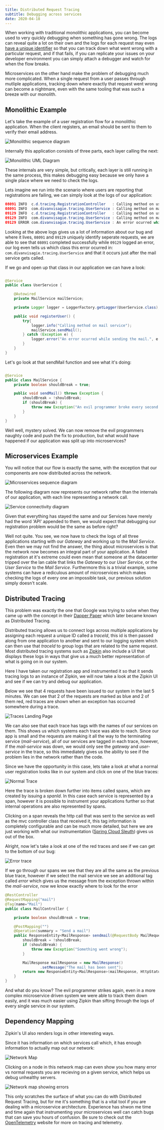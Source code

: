 ```yaml
---
title: Distributed Request Tracing
subtitle: Debugging across services
date: 2020-04-18
---
```


When working with traditional monolithic applications, you can become used to very quickly debugging when something has gone wrong. The logs can reveal quite a lot on their own and the logs for each request may even [have a unique identifier](https://medium.com/@d.lopez.j/spring-boot-setting-a-unique-id-per-request-dd648efef2b) so that you can track down what went wrong with a particular request, and if that fails, if you can replicate your issues on your developer environment you can simply attach a debugger and watch for when the flow breaks.

Microservices on the other hand make the problem of debugging much more complicated. When a single request from a user passes through mutliple applications, tracking down where exactly that request went wrong can become a nightmare, even with the same tooling that was such a breeze with our monolith.

## Monolithic Example
Let's take the example of a user registration flow for a monolithic application. When the client registers, an email should be sent to them to verify their email address.

![Monolithic sequence diagram](mono-sequence.svg)


Internally this application consists of three parts, each layer calling the next:

![Monolithic UML Diagram](mono-uml.svg)


These internals are very simple, but critically, each layer is still running in the same process, this makes debugging easy because we only have a single place where we need to check the logs.

Lets imagine we run into the scenario where users are reporting that registrations are failing, we can simply look at the logs of our application:

```java
08091 INFO  c.d.tracing.RegistrationController   : Calling method on user service
08091 INFO  com.divanvisagie.tracing.UserService : Calling method on mail service
09129 INFO  c.d.tracing.RegistrationController   : Calling method on user service
09129 INFO  com.divanvisagie.tracing.UserService : Calling method on mail service
09129 ERROR com.divanvisagie.tracing.UserService : An error ocurred while sending the mail.
```

Looking at the above logs gives us a lot of information about our bug and where it lives, `08091` and `09129` uniquely identify seperate requests, we are able to see that `08091` completed successfully while `09129` logged an error, our log even tells us which class this error ocurred in: `com.divanvisagie.tracing.UserService` and that it occurs just after the mail service gets called.

If we go and open up that class in our application we can have a look:

```java

@Service
public class UserService {

    @Autowired
    private MailService mailService;

    private Logger logger = LoggerFactory.getLogger(UserService.class);

    public void registerUser() {
        try{
            logger.info("Calling method on mail service");
            mailService.sendMail();
        } catch (Exception e) {
            logger.error("An error ocurred while sending the mail.", e.getMessage());
        }
    }
}
```

Let's go look at that sendMail function and see what it's doing:

```java

@Service
public class MailService {
    private boolean shouldBreak = true;

    public void sendMail() throws Exception {
        shouldBreak = !shouldBreak;
        if (shouldBreak) {
            throw new Exception("An evil programmer broke every second request");
        }
    }
}
```

Well well, mystery solved. We can now remove the evil programmers naughty code and push the fix to production, but what would have happened if our application was split up into microservices?

## Microservices Example

You will notice that our flow is exactly the same, with the exception that our components are now distributed across the network.

![Microservices sequence diagram](microservice-sequence.svg)

The following diagram now represents our network rather than the internals of our application, with each line representing a network call.

![Service connectivity diagram](uml.svg)

Given that everything has stayed the same and our Services have merely had the word 'API' appended to them, we would expect that debugging our registration problem would be the same as before right?

Well not quite. You see, we now have to check the logs of all three applications starting with our *Gateway* and working up to the *Mail Service*. Even then we may not find the answer, the thing about microservices is that the network now becomes an integral part of your application. A failed registration at it's extreme could even mean that someone at the datacenter tripped over the lan cable that links the *Gateway* to our *User Service*, or the *User Service* to the *Mail Service*. Furthermore this is a trivial example, some systems can have a rediculous amount of microservices which makes checking the logs of every one an impossible task, our previous solution simply doesn't scale.

## Distributed Tracing

This problem was exactly the one that Google was trying to solve when they came up with the concept in their [Dapper Paper](https://research.google/pubs/pub36356/) which later became known as Distributed Tracing.

Distributed tracing allows us to connect logs across multiple applications by assigning each request a unique ID called a *traceId*, this id is then passed along from one application to another and sent to our logging system which can then use that *traceId* to group logs that are related to the same request. Most distributed tracing systems such as [Zipkin](https://zipkin.io/) also include a UI that displays these logs in ways that give us a much better representation of what is going on in our system.

Here I have taken our registration app and instrumented it so that it sends tracing logs to an instance of Zipkin, we will now take a look at the Zipkin UI and see if we can try and debug our application.

Below we see that 4 requests have been issued to our system in the last 5 minutes. We can see that 2 of the requests are marked as blue and 2 of them red, red traces are shown when an exception has occurred somewhere during a trace.

![Traces Landing Page](traces.png)

We can also see that each trace has tags with the names of our services on them. This shows us which systems each trace was able to reach. Since our app is small and the requests are making it all the way to the terminating service (*mail-service*), all of our services are tagged in each trace, however, if the *mail-service* was down, we would only see the *gateway* and *user-service* in the trace, so this immediately gives us the ability to see if the problem lies in the network rather than the code.

Since we have the opportunity in this case, lets take a look at what a normal user registration looks like in our system and click on one of the blue traces:

![Normal Trace](single-trace.png)

Here the trace is broken down further into items called spans, which are created by issuing a *spanId*. In this case each service is represented by a span, however it is possible to instrument your applications further so that internal operations are also represented by spans.

Clicking on a span reveals the http call that was sent to the service as well as the mvc controller class that received it, this tag information is completely configurable and can be much more detailed, but here we are just working with what our instrumentation ([Spring Cloud Sleuth](https://spring.io/projects/spring-cloud-sleuth)) gives us out of the box.

Alright, now let's take a look at one of the red traces and see if we can get to the bottom of our bug:

![Error trace](error-trace.png)

If we go through our spans we see that they are all the same as the previous blue trace, however if we select the mail service we see an additional tag called *error* which gives us the message from the exception thrown within the *mail-service*, now we know exactly where to look for the error


```java
@RestController
@RequestMapping("mail")
@Tag(name="Mail")
public class MailController {

    private boolean shouldBreak = true;

    @PostMapping("")
    @Operation(summary = "Send a mail")
    public ResponseEntity<MailResponse> sendmail(@RequestBody MailRequest mailRequest) throws Exception {
        shouldBreak = !shouldBreak;
        if (shouldBreak) {
            throw new Exception("Something went wrong");
        }

        MailResponse mailResponse = new MailResponse()
                .setMessage("The mail has been sent");
        return new ResponseEntity<MailResponse>(mailResponse, HttpStatus.OK);
    }
}
```

And what do you know? The evil programmer strikes again, even in a more complex microservice driven system we were able to track them down easily, and it was much easier using Zipkin than sifting through the logs of every single service in our system.

## Dependency Mapping

Zipkin's UI also renders logs in other interesting ways.

Since it has information on which services call which, it has enough information to actually map out our network:

![Network Map](netmap.png)

Clicking on a node in this network map can even show you how many error vs normal requests you are recieving on a given service, which helps us debug unhealthy servers.

![Network map showing errors](netmap-errors.png)


This only scratches the surface of what you can do with Distributed Request Tracing, but for me it's something that is a vital tool if you are dealing with a microservice architecture. Experience has shwon me time and time again that instrumenting your microservices well can catch bugs that can save you hours of confusion. Be sure to check out the [OpenTelemetry](https://opentelemetry.io/) website for more on tracing and telemetry.